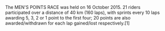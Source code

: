 The MEN'S POINTS RACE was held on 16 October 2015. 21 riders participated over a distance of 40 km (160 laps), with sprints every 10 laps awarding 5, 3, 2 or 1 point to the first four; 20 points are also awarded/withdrawn for each lap gained/lost respectively.[1]
